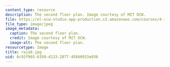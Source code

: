```yaml
---
content_type: resource
description: The second floor plan. Image courtesy of MIT OCW.
file: https://ol-ocw-studio-app-production.s3.amazonaws.com/courses/4-125b-architecture-studio-building-in-landscapes-fall-2005/0c92f9656350d133287745840915e936_raja8.jpg
file_type: image/jpeg
image_metadata:
  caption: The second floor plan.
  credit: Image courtesy of MIT OCW.
  image-alt: The second floor plan.
resourcetype: Image
title: raja8.jpg
uid: 0c92f965-6350-d133-2877-45840915e936
---
```

